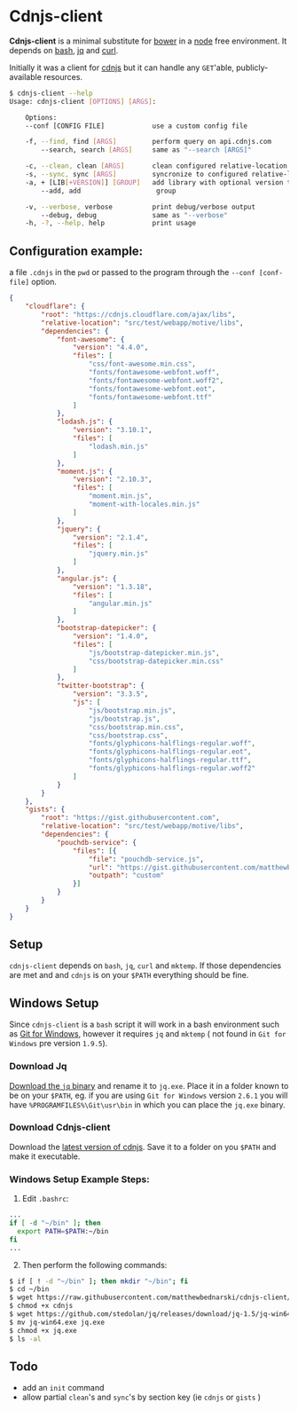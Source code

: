 
# Cdnjs-client

**Cdnjs-client** is a minimal substitute for [bower](http://bower.io/) in a [node](https://nodejs.org/en/) free environment. It depends on [bash](https://www.gnu.org/software/bash/), [jq](https://stedolan.github.io/jq/) and [curl](http://curl.haxx.se/).

Initially it was a client for [cdnjs](https://cdnjs.com/) but it can handle any `GET`'able, publicly-available resources. 

```sh
$ cdnjs-client --help
Usage: cdnjs-client [OPTIONS] [ARGS]:

    Options:
    --conf [CONFIG FILE]            use a custom config file

    -f, --find, find [ARGS]         perform query on api.cdnjs.com
        --search, search [ARGS]     same as "--search [ARGS]"

    -c, --clean, clean [ARGS]       clean configured relative-location
    -s, --sync, sync [ARGS]         syncronize to configured relative-locations
    -a, + [LIB[+VERSION]] [GROUP]   add library with optional version to optional
        --add, add                   group

    -v, --verbose, verbose          print debug/verbose output
        --debug, debug              same as "--verbose"
    -h, -?, --help, help            print usage
```

## Configuration example:

a file `.cdnjs` in the `pwd` or passed to the program through the `--conf [conf-file]` option.

```json
{
    "cloudflare": {
        "root": "https://cdnjs.cloudflare.com/ajax/libs",
        "relative-location": "src/test/webapp/motive/libs",
        "dependencies": {
            "font-awesome": {
                "version": "4.4.0",
                "files": [
                    "css/font-awesome.min.css",
                    "fonts/fontawesome-webfont.woff",
                    "fonts/fontawesome-webfont.woff2",
                    "fonts/fontawesome-webfont.eot",
                    "fonts/fontawesome-webfont.ttf"
                ]
            },
            "lodash.js": {
                "version": "3.10.1",
                "files": [
                    "lodash.min.js"
                ]
            },
            "moment.js": {
                "version": "2.10.3",
                "files": [
                    "moment.min.js",
                    "moment-with-locales.min.js"
                ]
            },
            "jquery": {
                "version": "2.1.4",
                "files": [
                    "jquery.min.js"
                ]
            },
            "angular.js": {
                "version": "1.3.18",
                "files": [
                    "angular.min.js"
                ]
            },
            "bootstrap-datepicker": {
                "version": "1.4.0",
                "files": [
                    "js/bootstrap-datepicker.min.js",
                    "css/bootstrap-datepicker.min.css"
                ]
            },
            "twitter-bootstrap": {
                "version": "3.3.5",
                "js": [
                    "js/bootstrap.min.js",
                    "js/bootstrap.js",
                    "css/bootstrap.min.css",
                    "css/bootstrap.css",
                    "fonts/glyphicons-halflings-regular.woff",
                    "fonts/glyphicons-halflings-regular.eot",
                    "fonts/glyphicons-halflings-regular.ttf",
                    "fonts/glyphicons-halflings-regular.woff2"
                ]
            }
        }
    },
    "gists": {
        "root": "https://gist.githubusercontent.com",
        "relative-location": "src/test/webapp/motive/libs",
        "dependencies": {
            "pouchdb-service": {
                "files": [{
                    "file": "pouchdb-service.js",
                    "url": "https://gist.githubusercontent.com/matthewbednarski/5dd19e501409c386fa92/raw/7e69b3f34fc715f2c8101694ee54f69bdac98c51/pouchdb-service.js",
                    "outpath": "custom"
                }]
            }
        }
    }
}
```
## Setup

`cdnjs-client` depends on `bash`, `jq`, `curl` and `mktemp`.  If those dependencies are met and and `cdnjs` is on your `$PATH` everything should be fine.


## Windows Setup

Since `cdnjs-client` is a `bash` script it will work in a bash environment such as [Git for Windows](https://git-for-windows.github.io/), however it requires `jq` and `mktemp` ( not found in `Git for Windows` pre version `1.9.5`).

### Download Jq

[Download the `jq` binary](https://stedolan.github.io/jq/download/) and rename it to `jq.exe`. Place it in a folder known to be on your `$PATH`, eg. if you are using `Git for Windows` version `2.6.1` you will have `%PROGRAMFILES%\Git\usr\bin` in which you can place the `jq.exe` binary.

### Download Cdnjs-client

Download the [latest version of cdnjs](https://raw.githubusercontent.com/matthewbednarski/cdnjs-client/master/cdnjs). Save it to a folder on you `$PATH` and make it executable.

### Windows Setup Example Steps:

1. Edit `.bashrc`:

```sh
...
if [ -d "~/bin" ]; then
  export PATH=$PATH:~/bin
fi
...
```

2. Then perform the following commands:

```sh
$ if [ ! -d "~/bin" ]; then mkdir "~/bin"; fi
$ cd ~/bin
$ wget https://raw.githubusercontent.com/matthewbednarski/cdnjs-client/master/cdnjs
$ chmod +x cdnjs
$ wget https://github.com/stedolan/jq/releases/download/jq-1.5/jq-win64.exe
$ mv jq-win64.exe jq.exe
$ chmod +x jq.exe
$ ls -al
```

## Todo

 + add an `init` command
 + allow partial `clean`'s and `sync`'s by section key (ie `cdnjs` or `gists` )
